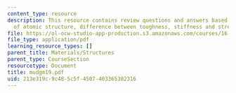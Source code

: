 ```yaml
---
content_type: resource
description: This resource contains review questions and answers based on deformation
  of atomic structure, difference between toughness, stiffness and strength.
file: https://ol-ocw-studio-app-production.s3.amazonaws.com/courses/16-01-unified-engineering-i-ii-iii-iv-fall-2005-spring-2006/213e319c9c485c5f4507403365302316_mudgm19.pdf
file_type: application/pdf
learning_resource_types: []
parent_title: Materials/Structures
parent_type: CourseSection
resourcetype: Document
title: mudgm19.pdf
uid: 213e319c-9c48-5c5f-4507-403365302316
---
```

